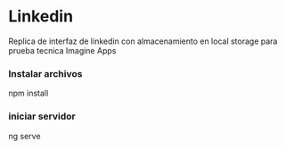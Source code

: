 # Linkedin
Replica de interfaz de linkedin con almacenamiento en local storage para prueba tecnica Imagine Apps

### Instalar archivos
npm install

### iniciar servidor
ng serve 